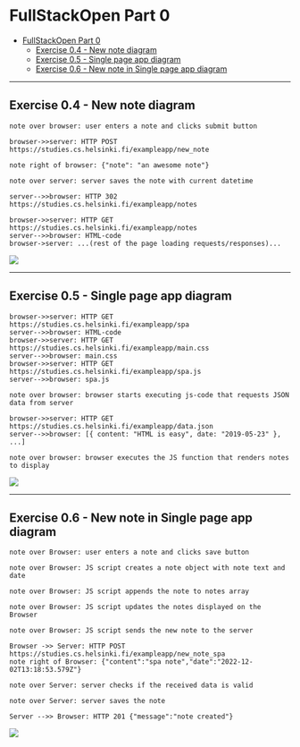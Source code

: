 # FullStackOpen Part 0

- [FullStackOpen Part 0](#fullstackopen-part-0)
  - [Exercise 0.4 - New note diagram](#exercise-04---new-note-diagram)
  - [Exercise 0.5 - Single page app diagram](#exercise-05---single-page-app-diagram)
  - [Exercise 0.6 - New note in Single page app diagram](#exercise-06---new-note-in-single-page-app-diagram)

---

## Exercise 0.4 - New note diagram

```
note over browser: user enters a note and clicks submit button

browser->>server: HTTP POST https://studies.cs.helsinki.fi/exampleapp/new_note

note right of browser: {"note": "an awesome note"}

note over server: server saves the note with current datetime

server-->>browser: HTTP 302 https://studies.cs.helsinki.fi/exampleapp/notes

browser->>server: HTTP GET https://studies.cs.helsinki.fi/exampleapp/notes
server-->>browser: HTML-code
browser->server: ...(rest of the page loading requests/responses)...
```

[![](https://mermaid.ink/img/pako:eNqVUk1r3DAQ_SuDTi1k7azdbhIfcmpoDy0NZI-GMpbGtlhbcjXSbsPi_17J-9EeSiEYZDx-8968pzkKaRWJSjD9DGQkfdLYORxrY6wnsHty0Dh7YHIVhHgCGU-OAWEBoFEgBy13DByaUXtogvfW1PE5960eH-O5TwRftttneP7-soXe-4mrPGcflCbOJGc9DazNTmetzukXjtNAOE25ocOPJJUYF0mnu96Dbf_MdazFghAV1AIN4IHYjgSn4nztXNxcZjm9gXFPDL4_oeGgfQ8yOBdtgkJPXo-L9Am-imausoub8rZ4i5mowf_J5vPT9u1s_xzt29dVutm_lC5CWZa9c8RLhMn3hB3BYFFp04FLa8Ce84iYbKTm9xEvbsRIbkSt4qYcawMx59g6niNX6Ha1qM0ccRi8fXk1UlTeBboRYUopnrdKVC0OfK0-Ke2tuxbTDBQ_j8K_TmknO80-UkprWt2lenBDLF8CSr-zLl5YaDJpx5y16tH5fv-wyTfF5h6LkjZ3JX4sSyWb9cN9W3xYt-rudl2gmOf5N6S5D7g?type=png)](https://mermaid.live/edit#pako:eNqVUk1r3DAQ_SuDTi1k7azdbhIfcmpoDy0NZI-GMpbGtlhbcjXSbsPi_17J-9EeSiEYZDx-8968pzkKaRWJSjD9DGQkfdLYORxrY6wnsHty0Dh7YHIVhHgCGU-OAWEBoFEgBy13DByaUXtogvfW1PE5960eH-O5TwRftttneP7-soXe-4mrPGcflCbOJGc9DazNTmetzukXjtNAOE25ocOPJJUYF0mnu96Dbf_MdazFghAV1AIN4IHYjgSn4nztXNxcZjm9gXFPDL4_oeGgfQ8yOBdtgkJPXo-L9Am-imausoub8rZ4i5mowf_J5vPT9u1s_xzt29dVutm_lC5CWZa9c8RLhMn3hB3BYFFp04FLa8Ce84iYbKTm9xEvbsRIbkSt4qYcawMx59g6niNX6Ha1qM0ccRi8fXk1UlTeBboRYUopnrdKVC0OfK0-Ke2tuxbTDBQ_j8K_TmknO80-UkprWt2lenBDLF8CSr-zLl5YaDJpx5y16tH5fv-wyTfF5h6LkjZ3JX4sSyWb9cN9W3xYt-rudl2gmOf5N6S5D7g)

---

## Exercise 0.5 - Single page app diagram

```
browser->>server: HTTP GET https://studies.cs.helsinki.fi/exampleapp/spa
server-->>browser: HTML-code
browser->>server: HTTP GET 	https://studies.cs.helsinki.fi/exampleapp/main.css
server-->>browser: main.css
browser->>server: HTTP GET https://studies.cs.helsinki.fi/exampleapp/spa.js
server-->>browser: spa.js

note over browser: browser starts executing js-code that requests JSON data from server

browser->>server: HTTP GET https://studies.cs.helsinki.fi/exampleapp/data.json
server-->>browser: [{ content: "HTML is easy", date: "2019-05-23" }, ...]

note over browser: browser executes the JS function that renders notes to display
```

[![](https://mermaid.ink/img/pako:eNqtU8lu2zAQ_ZUBz7Zky40T65BTgxZFNyC-lT3Q4shiIpEqZ5TGMPTvHdZLL0aTQy6C8B71lhlqr6pgUZWK8NeAvsL3zmyj6bTfxPCbME5vb-X5hLGEj-v1d_hwt4aGuacyz4kH65CyirIGW3L-0WW1y_HZdH2Lpu9z6o32h--nonTUTFJfPk-T8399NL_eqTPOC00X7f6Rb9Uqe7jsdKK094ERgvBwJo8vQGwiE-AzVgM7v4UH-jsM4MYwxLQJEv7T_bevYA0bqGPo4OAGSftNWiRlyRr8xSI_9lAFz-i5BK3SvsBJZEM7rSYpFSa8mM1X09nVtFhoBeMEsiz7-UL5Q2skKYtSEerBV-yCP5X3FiNBEpAjAayjvjU7NVEdRtmjlbu61x7EXAQ61CrlsCY-aqX9KOfMwOF-5ytVchxwooY-pT3ea1XWpqUzemcdh3gG22DEXZV7xbs-_RVbRyySMonabRM-xFbg05ATnW0dN8Mmq0KXk7ONrLZ5Wi3zZbG8McUCl9cLc7VY2GozX93Uxbt5ba9n88KocRz_AHTBOzc?type=png)](https://mermaid.live/edit#pako:eNqtU8lu2zAQ_ZUBz7Zky40T65BTgxZFNyC-lT3Q4shiIpEqZ5TGMPTvHdZLL0aTQy6C8B71lhlqr6pgUZWK8NeAvsL3zmyj6bTfxPCbME5vb-X5hLGEj-v1d_hwt4aGuacyz4kH65CyirIGW3L-0WW1y_HZdH2Lpu9z6o32h--nonTUTFJfPk-T8399NL_eqTPOC00X7f6Rb9Uqe7jsdKK094ERgvBwJo8vQGwiE-AzVgM7v4UH-jsM4MYwxLQJEv7T_bevYA0bqGPo4OAGSftNWiRlyRr8xSI_9lAFz-i5BK3SvsBJZEM7rSYpFSa8mM1X09nVtFhoBeMEsiz7-UL5Q2skKYtSEerBV-yCP5X3FiNBEpAjAayjvjU7NVEdRtmjlbu61x7EXAQ61CrlsCY-aqX9KOfMwOF-5ytVchxwooY-pT3ea1XWpqUzemcdh3gG22DEXZV7xbs-_RVbRyySMonabRM-xFbg05ATnW0dN8Mmq0KXk7ONrLZ5Wi3zZbG8McUCl9cLc7VY2GozX93Uxbt5ba9n88KocRz_AHTBOzc)

---

## Exercise 0.6 - New note in Single page app diagram

```
note over Browser: user enters a note and clicks save button

note over Browser: JS script creates a note object with note text and date

note over Browser: JS script appends the note to notes array

note over Browser: JS script updates the notes displayed on the Browser

note over Browser: JS script sends the new note to the server

Browser ->> Server: HTTP POST https://studies.cs.helsinki.fi/exampleapp/new_note_spa
note right of Browser: {"content":"spa note","date":"2022-12-02T13:18:53.579Z"}

note over Server: server checks if the received data is valid

note over Server: server saves the note

Server -->> Browser: HTTP 201 {"message":"note created"}
```

[![](https://mermaid.ink/img/pako:eNqFU02vmzAQ_CsrnxMI0CQvHN6haqWqlz4pOVWWnhx7ATdgU9uQF0X577VNPlSpai4gxrPjmd3lTLgWSEpi8feAiuMXyWrDOqqUdgh6RAOfjT5aNCUM_gmoHBoLDCKBKQG8lfxgwbIRYT84pxVV_6z_vgXLjewdcIPM4V1F738hd3CUrpkAhx8uagtPe6rG-h6VsOAavJbr-Pb6xrDT0_qhF9HNrd6CkLZv2QkFaBXha9VTKfswgse7mfDtieMkcC2D-esrbCNawrfd7g3efmx30DjX2zJNrRuERJtwmzTYWqkOMqlkih-s61v0kVN_w3u44d327GrLyLpxoKuHtTP1E_YjU46SkhJPja4omVESmxvQfJHn8yyfL_JdVpTZS7kskuV685OSy9-Jb3anMMAbDJOXVUxokKMcMQ6NgbQwslaK_wqEnXn0PVAnAsxDc-4hYnfyRRbSdGgtqyffUXfaJeG9kpk_NR2Twi_0mSoASrx2F8gQ4poDJVQFHhuc3p4UJ6UzA87ItALX5SdlxVp7R78K6bS5g61mAv3nmbhTH36dWlrnJX2bK1kHfDCth2-DDMdJ7Vd72Cdcd6mVomHGNeNmla7y1QvLC1ytC7YsCsH32ealyj9llVgvspyRy-XyB_CFRow?type=png)](https://mermaid.live/edit#pako:eNqFU02vmzAQ_CsrnxMI0CQvHN6haqWqlz4pOVWWnhx7ATdgU9uQF0X577VNPlSpai4gxrPjmd3lTLgWSEpi8feAiuMXyWrDOqqUdgh6RAOfjT5aNCUM_gmoHBoLDCKBKQG8lfxgwbIRYT84pxVV_6z_vgXLjewdcIPM4V1F738hd3CUrpkAhx8uagtPe6rG-h6VsOAavJbr-Pb6xrDT0_qhF9HNrd6CkLZv2QkFaBXha9VTKfswgse7mfDtieMkcC2D-esrbCNawrfd7g3efmx30DjX2zJNrRuERJtwmzTYWqkOMqlkih-s61v0kVN_w3u44d327GrLyLpxoKuHtTP1E_YjU46SkhJPja4omVESmxvQfJHn8yyfL_JdVpTZS7kskuV685OSy9-Jb3anMMAbDJOXVUxokKMcMQ6NgbQwslaK_wqEnXn0PVAnAsxDc-4hYnfyRRbSdGgtqyffUXfaJeG9kpk_NR2Twi_0mSoASrx2F8gQ4poDJVQFHhuc3p4UJ6UzA87ItALX5SdlxVp7R78K6bS5g61mAv3nmbhTH36dWlrnJX2bK1kHfDCth2-DDMdJ7Vd72Cdcd6mVomHGNeNmla7y1QvLC1ytC7YsCsH32ealyj9llVgvspyRy-XyB_CFRow)
